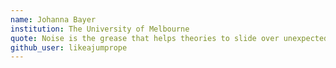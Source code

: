 ```yaml
---
name: Johanna Bayer 
institution: The University of Melbourne
quote: Noise is the grease that helps theories to slide over unexpected results.
github_user: likeajumprope
---
```

